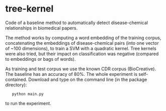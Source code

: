 # tree-kernel

Code of a baseline method to automatically detect disease-chemical relationships in biomedical papers.

The method works by computing a word embedding of the training corpus, concatenating the embeddings of disease-chemical pairs (into one vector of ~100 dimensions), to train a SVM with a quadratic kernel. Tree kernels were also tried, but their impact on classification was negative (compared to embeddings or bags of words).

As training and test corpus we use the known CDR corpus (BioCreative). The baseline has an accuracy of 80%. The whole experiment is self-contained. Download and type on the command line (in the package directory):

```
   python main.py
```

to run the experiment.
